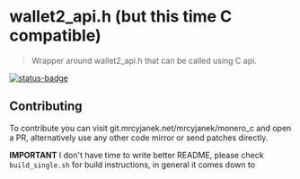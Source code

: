 # wallet2_api.h (but this time C compatible)

> Wrapper around wallet2_api.h that can be called using C api.

[![status-badge](https://ci.mrcyjanek.net/api/badges/5/status.svg?branch=rewrite-wip)](https://ci.mrcyjanek.net/repos/5/branches/rewrite-wip)

## Contributing

To contribute you can visit git.mrcyjanek.net/mrcyjanek/monero_c and open a PR, alternatively use any other code mirror or send patches directly.

**IMPORTANT** I don't have time to write better README, please check `build_single.sh` for build instructions, in general it comes down to
